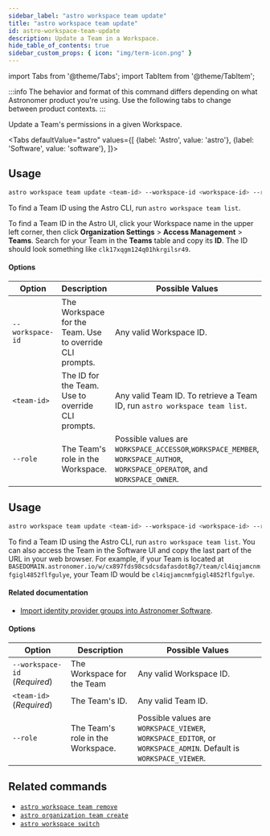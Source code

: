 ```yaml
---
sidebar_label: "astro workspace team update"
title: "astro workspace team update"
id: astro-workspace-team-update
description: Update a Team in a Workspace.
hide_table_of_contents: true
sidebar_custom_props: { icon: "img/term-icon.png" }
---
```


import Tabs from '@theme/Tabs';
import TabItem from '@theme/TabItem';

:::info
The behavior and format of this command differs depending on what Astronomer product you're using. Use the following tabs to change between product contexts.
:::

Update a Team's permissions in a given Workspace.

<Tabs
defaultValue="astro"
values={[
{label: 'Astro', value: 'astro'},
{label: 'Software', value: 'software'},
]}>

<TabItem value="astro">

## Usage

```sh
astro workspace team update <team-id> --workspace-id <workspace-id> --role=<system-role>
```

To find a Team ID using the Astro CLI, run `astro workspace team list`.

To find a Team ID in the Astro UI, click your Workspace name in the upper left corner, then click **Organization Settings** > **Access Management** > **Teams**. Search for your Team in the **Teams** table and copy its **ID**. The ID should look something like `clk17xqgm124q01hkrgilsr49`.

#### Options

| Option           | Description                                              | Possible Values                                                                                                               |
| ---------------- | -------------------------------------------------------- | ----------------------------------------------------------------------------------------------------------------------------- |
| `--workspace-id` | The Workspace for the Team. Use to override CLI prompts. | Any valid Workspace ID.                                                                                                       |
| `<team-id>`      | The ID for the Team. Use to override CLI prompts.        | Any valid Team ID. To retrieve a Team ID, run `astro workspace team list`.                                                    |
| `--role`         | The Team's role in the Workspace.                        | Possible values are `WORKSPACE_ACCESSOR`,`WORKSPACE_MEMBER`, `WORKSPACE_AUTHOR`, `WORKSPACE_OPERATOR`, and `WORKSPACE_OWNER`. |

</TabItem>
<TabItem value="software">

## Usage

```sh
astro workspace team update <team-id> --workspace-id <workspace-id> --role=<system-role>
```

To find a Team ID using the Astro CLI, run `astro workspace team list`. You can also access the Team in the Software UI and copy the last part of the URL in your web browser. For example, if your Team is located at `BASEDOMAIN.astronomer.io/w/cx897fds98csdcsdafasdot8g7/team/cl4iqjamcnmfgigl4852flfgulye`, your Team ID would be `cl4iqjamcnmfgigl4852flfgulye`.

#### Related documentation

- [Import identity provider groups into Astronomer Software](https://www.astronomer.io/docs/software/import-idp-groups).

#### Options

| Option                        | Description                       | Possible Values                                                                                                  |
| ----------------------------- | --------------------------------- | ---------------------------------------------------------------------------------------------------------------- |
| `--workspace-id` (_Required_) | The Workspace for the Team        | Any valid Workspace ID.                                                                                          |
| `<team-id>` (_Required_)      | The Team's ID.                    | Any valid Team ID.                                                                                               |
| `--role`                      | The Team's role in the Workspace. | Possible values are `WORKSPACE_VIEWER`, `WORKSPACE_EDITOR`, or `WORKSPACE_ADMIN`. Default is `WORKSPACE_VIEWER`. |

</TabItem>
</Tabs>

## Related commands

- [`astro workspace team remove`](cli/astro-workspace-team-remove.md)
- [`astro organization team create`](cli/astro-organization-team-create.md)
- [`astro workspace switch`](cli/astro-workspace-switch.md)
